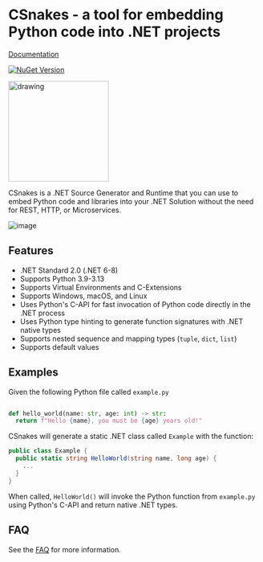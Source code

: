 # CSnakes - a tool for embedding Python code into .NET projects

[Documentation](https://tonybaloney.github.io/CSnakes/)

[![NuGet Version](https://img.shields.io/nuget/v/CSnakes)](https://www.nuget.org/packages/CSnakes)

<img src="docs/res/logo.jpeg" alt="drawing" width="200"/> 

CSnakes is a .NET Source Generator and Runtime that you can use to embed Python code and libraries into your .NET Solution without the need for REST, HTTP, or Microservices.

![image](https://github.com/tonybaloney/PythonCodeGen/assets/1532417/39ca2f2a-416b-447a-a237-59e9613a4990)

## Features

- .NET Standard 2.0 (.NET 6-8)
- Supports Python 3.9-3.13
- Supports Virtual Environments and C-Extensions
- Supports Windows, macOS, and Linux
- Uses Python's C-API for fast invocation of Python code directly in the .NET process
- Uses Python type hinting to generate function signatures with .NET native types
- Supports nested sequence and mapping types (`tuple`, `dict`, `list`)
- Supports default values

## Examples

Given the following Python file called `example.py`

```python

def hello_world(name: str, age: int) -> str:
  return f"Hello {name}, you must be {age} years old!"
```

CSnakes will generate a static .NET class called `Example` with the function:

```csharp
public class Example {
  public static string HelloWorld(string name, long age) {
    ...
  }
}
```

When called, `HelloWorld()` will invoke the Python function from `example.py` using Python's C-API and return native .NET types.

## FAQ

See the [FAQ](docs/faq.md) for more information.
